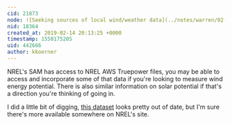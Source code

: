 ```yaml
---
cid: 21873
node: ![Seeking sources of local wind/weather data](../notes/warren/02-14-2019/seeking-sources-of-local-wind-weather-data)
nid: 18364
created_at: 2019-02-14 20:13:25 +0000
timestamp: 1550175205
uid: 442666
author: kkoerner
---
```


 NREL's SAM has access to NREL AWS Truepower files, you may be able to access and incorporate some of that data if you're looking to measure wind energy potential. There is also similar information on solar potential if that's a direction you're thinking of going in. 

I did a little bit of digging, [this dataset](https://www.nrel.gov/grid/eastern-wind-data.html) looks pretty out of date, but I'm sure there's more available somewhere on NREL's site. 